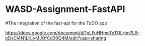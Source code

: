 # WASD-Assignment-FastAPI
#The integration of the fast-api for the ToDO app

https://docs.google.com/document/d/1pLFuHHmcToTOLrtm7L9-bDsCi4N1LK_vMJOfCd30Q4M/edit?usp=sharing
